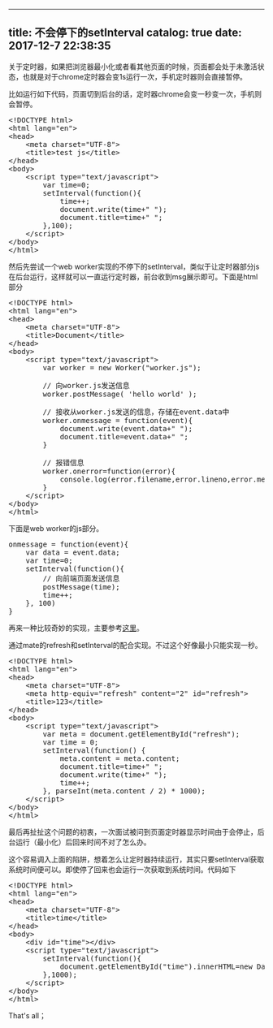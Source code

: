 
---
title: 不会停下的setInterval
catalog: true
date: 2017-12-7 22:38:35
---

关于定时器，如果把浏览器最小化或者看其他页面的时候，页面都会处于未激活状态，也就是对于chrome定时器会变1s运行一次，手机定时器则会直接暂停。<!--more-->

比如运行如下代码，页面切到后台的话，定时器chrome会变一秒变一次，手机则会暂停。
<pre>&lt;!DOCTYPE html&gt;
&lt;html lang="en"&gt;
&lt;head&gt;
    &lt;meta charset="UTF-8"&gt;
    &lt;title&gt;test js&lt;/title&gt;
&lt;/head&gt;
&lt;body&gt;
    &lt;script type="text/javascript"&gt;
        var time=0;
        setInterval(function(){
            time++;
            document.write(time+" ");
            document.title=time+" ";
        },100);
    &lt;/script&gt;
&lt;/body&gt;
&lt;/html&gt;</pre>
然后先尝试一个web worker实现的不停下的setInterval，类似于让定时器部分js在后台运行，这样就可以一直运行定时器，前台收到msg展示即可。下面是html部分
<pre>&lt;!DOCTYPE html&gt;
&lt;html lang="en"&gt;
&lt;head&gt;
    &lt;meta charset="UTF-8"&gt;
    &lt;title&gt;Document&lt;/title&gt;
&lt;/head&gt;
&lt;body&gt;
    &lt;script type="text/javascript"&gt;
        var worker = new Worker("worker.js");

        // 向worker.js发送信息
        worker.postMessage( 'hello world' );

        // 接收从worker.js发送的信息，存储在event.data中
        worker.onmessage = function(event){
            document.write(event.data+" ");
            document.title=event.data+" ";
        }

        // 报错信息
        worker.onerror=function(error){
            console.log(error.filename,error.lineno,error.message);
        }
    &lt;/script&gt;
&lt;/body&gt;
&lt;/html&gt;</pre>
下面是web worker的js部分。
<pre>onmessage = function(event){
    var data = event.data;
    var time=0;
    setInterval(function(){
        // 向前端页面发送信息
        postMessage(time);
        time++;
    }, 100)
}</pre>
再来一种比较奇妙的实现，主要参考<a href="https://imququ.com/post/ios-none-freeze-timer.html">这里</a>。

通过mate的refresh和setInterval的配合实现。不过这个好像最小只能实现一秒。
<pre>&lt;!DOCTYPE html&gt;
&lt;html lang="en"&gt;
&lt;head&gt;
    &lt;meta charset="UTF-8"&gt;
    &lt;meta http-equiv="refresh" content="2" id="refresh"&gt;
    &lt;title&gt;123&lt;/title&gt;
&lt;/head&gt;
&lt;body&gt;
    &lt;script type="text/javascript"&gt;
        var meta = document.getElementById("refresh");
        var time = 0;
        setInterval(function() {
            meta.content = meta.content;
            document.title=time+" ";
            document.write(time+" ");
            time++;
        }, parseInt(meta.content / 2) * 1000);
    &lt;/script&gt;
&lt;/body&gt;
&lt;/html&gt;</pre>
最后再扯扯这个问题的初衷，一次面试被问到页面定时器显示时间由于会停止，后台运行（最小化）后回来时间不对了怎么办。

这个容易调入上面的陷阱，想着怎么让定时器持续运行，其实只要setInterval获取系统时间便可以。即使停了回来也会运行一次获取到系统时间。代码如下
<pre>&lt;!DOCTYPE html&gt;
&lt;html lang="en"&gt;
&lt;head&gt;
    &lt;meta charset="UTF-8"&gt;
    &lt;title&gt;time&lt;/title&gt;
&lt;/head&gt;
&lt;body&gt;
    &lt;div id="time"&gt;&lt;/div&gt;
    &lt;script type="text/javascript"&gt;
        setInterval(function(){
            document.getElementById("time").innerHTML=new Date().toString();
        },1000);
    &lt;/script&gt;
&lt;/body&gt;
&lt;/html&gt;</pre>
That's all；
